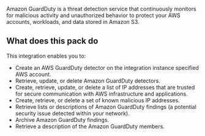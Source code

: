 Amazon GuardDuty is a threat detection service that continuously monitors for malicious activity and unauthorized behavior to protect your AWS accounts, workloads, and data stored in Amazon S3.

## What does this pack do

This integration enables you to:

- Create an AWS GuardDuty detector on the integration instance specified AWS account.
- Retrieve, update, or delete Amazon GuardDuty detectors.
- Create, retrieve, update, or delete a list of IP addresses that are trusted for secure communication with AWS infrastructure and applications.
- Create, retrieve, or delete a set of known malicious IP addresses.
- Retrieve lists or descriptions of Amazon GuardDuty findings (a potential security issue detected within your network).
- Archive Amazon GuardDuty findings.
- Retrieve a description of the Amazon GuardDuty members.

